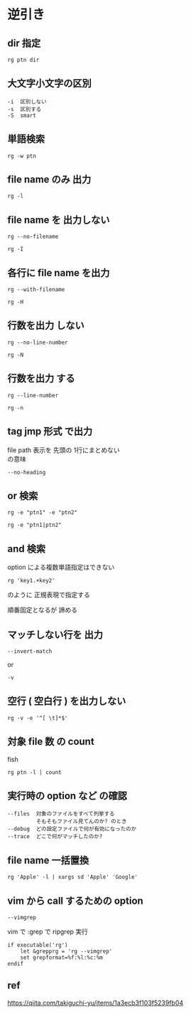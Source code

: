 
# 逆引き


## dir 指定

```
rg ptn dir
```


## 大文字小文字の区別

```
-i  区別しない
-s  区別する
-S  smart
```


## 単語検索

```
rg -w ptn
```


## file name のみ 出力

```
rg -l
```


## file name を 出力しない

```
rg --no-filename
```

```
rg -I
```


## 各行に file name を出力

```
rg --with-filename
```

```
rg -H
```


## 行数を出力 しない

```
rg --no-line-number
```

```
rg -N
```


## 行数を出力 する

```
rg --line-number
```

```
rg -n
```


## tag jmp 形式 で出力

file path 表示を 先頭の 1行にまとめない  
の意味

```
--no-heading
```


## or 検索

```
rg -e "ptn1" -e "ptn2" 
```

```
rg -e "ptn1|ptn2" 
```


## and 検索

option による複数単語指定はできない

```
rg 'key1.+key2'
```

のように 正規表現で指定する

順番固定となるが 諦める


## マッチしない行を 出力

```
--invert-match
```

or

```
-v
```


## 空行 ( 空白行 ) を出力しない

```
rg -v -e '^[ \t]*$'
```


## 対象 file 数 の count

fish

```
rg ptn -l | count
```


## 実行時の option など の確認

```
--files  対象のファイルをすべて列挙する
         そもそもファイル見てんのか? のとき
--debug  どの設定ファイルで何が有効になったのか
--trace  どこで何がマッチしたのか?
```


## file name 一括置換

```
rg 'Apple' -l | xargs sd 'Apple' 'Google'
```


## vim から call するための option

```
--vimgrep
```

vim で :grep で ripgrep 実行

```
if executable('rg')
    let &grepprg = 'rg --vimgrep'
    set grepformat=%f:%l:%c:%m
endif
```


## ref

https://qiita.com/takiguchi-yu/items/1a3ecb3f103f5239fb04


